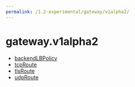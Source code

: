 ```yaml
---
permalink: /1.2-experimental/gateway/v1alpha2/
---
```


# gateway.v1alpha2



* [backendLBPolicy](backendLBPolicy.md)
* [tcpRoute](tcpRoute.md)
* [tlsRoute](tlsRoute.md)
* [udpRoute](udpRoute.md)